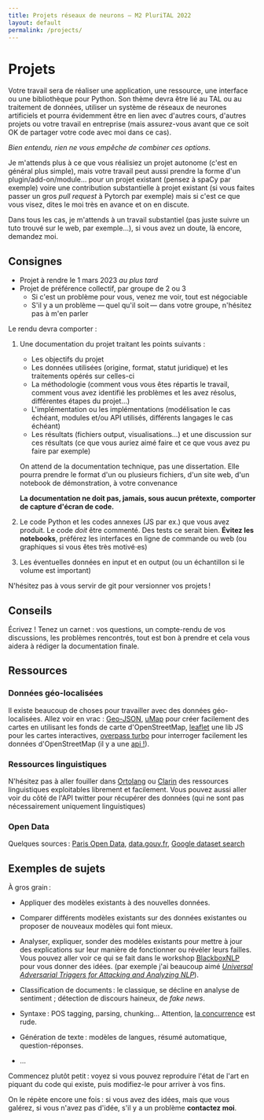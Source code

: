 ```yaml
---
title: Projets réseaux de neurons — M2 PluriTAL 2022
layout: default
permalink: /projects/
---
```


[comment]: <> "LTeX: language=fr"

Projets
========

Votre travail sera de réaliser une application, une ressource, une interface ou une bibliothèque
pour Python. Son thème devra être lié au TAL ou au traitement de données, utiliser un système de
réseaux de neurones artificiels et pourra évidemment être en lien avec d'autres cours, d'autres
projets ou votre travail en entreprise (mais assurez-vous avant que ce soit OK de partager votre
code avec moi dans ce cas).

*Bien entendu, rien ne vous empêche de combiner ces options.*

Je m'attends plus à ce que vous réalisiez un projet autonome (c'est en général plus simple), mais
votre travail peut aussi prendre la forme d'un plugin/add-on/module… pour un projet existant (pensez
à spaCy par exemple) voire une contribution substantielle à projet existant (si vous faites passer
un gros *pull request* à Pytorch par exemple) mais si c'est ce que vous visez, dites le moi très en
avance et on en discute.

Dans tous les cas, je m'attends à un travail substantiel (pas juste suivre un tuto trouvé sur le
web, par exemple…), si vous avez un doute, là encore, demandez moi.

## Consignes

- Projet à rendre le 1 mars 2023 *au plus tard*
- Projet de préférence collectif, par groupe de 2 ou 3
  - Si c'est un problème pour vous, venez me voir, tout est négociable
  - S'il y a un problème — quel qu'il soit — dans votre groupe, n'hésitez pas à m'en parler

Le rendu devra comporter :

1. Une documentation du projet traitant les points suivants :

   - Les objectifs du projet
   - Les données utilisées (origine, format, statut juridique) et les traitements opérés sur
     celles-ci
   - La méthodologie (comment vous vous êtes répartis le travail, comment vous avez identifié les
     problèmes et les avez résolus, différentes étapes du projet…)
   - L'implémentation ou les implémentations (modélisation le cas échéant, modules et/ou API
     utilisés, différents langages le cas échéant)
   - Les résultats (fichiers output, visualisations…) et une discussion sur ces résultats (ce que
     vous auriez aimé faire et ce que vous avez pu faire par exemple)

   On attend de la documentation technique, pas une dissertation. Elle pourra prendre le format d'un
   ou plusieurs fichiers, d'un site web, d'un notebook de démonstration, à votre convenance

   **La documentation ne doit pas, jamais, sous aucun prétexte, comporter de capture d'écran de
   code.**

2. Le code Python et les codes annexes (JS par ex.) que vous avez produit. Le code *doit* être
   commenté. Des tests ce serait bien. **Évitez les notebooks**, préférez les interfaces en ligne de
   commande ou web (ou graphiques si vous êtes très motivé⋅es)

3. Les éventuelles données en input et en output (ou un échantillon si le volume est important)

N'hésitez pas à vous servir de git pour versionner vos projets !

## Conseils

Écrivez ! Tenez un carnet : vos questions, un compte-rendu de vos discussions, les problèmes
rencontrés, tout est bon à prendre et cela vous aidera à rédiger la documentation finale.

## Ressources

### Données géo-localisées

Il existe beaucoup de choses pour travailler avec des données géo-localisées. Allez voir en vrac :
[Geo-JSON](http://geojson.org/), [uMap](http://umap.openstreetmap.fr/fr/) pour créer facilement des
cartes en utilisant les fonds de carte d'OpenStreetMap, [leaflet](http://leafletjs.com/) une lib JS
pour les cartes interactives, [overpass turbo](http://overpass-turbo.eu/) pour interroger facilement
les données d'OpenStreetMap (il y a une [api !](http://www.overpass-api.de/)).

### Ressources linguistiques

N'hésitez pas à aller fouiller dans [Ortolang](https://www.ortolang.fr/) ou
[Clarin](https://lindat.mff.cuni.cz/repository/xmlui/) des ressources linguistiques exploitables
librement et facilement. Vous pouvez aussi aller voir du côté de l'API twitter pour récupérer des
données (qui ne sont pas nécessairement uniquement linguistiques)

### Open Data

Quelques sources : [Paris Open Data](https://opendata.paris.fr),
[data.gouv.fr](https://data.gouv.fr), [Google dataset
search](https://toolbox.google.com/datasetsearch)

## Exemples de sujets

À gros grain :

- Appliquer des modèles existants à des nouvelles données.
- Comparer différents modèles existants sur des données existantes ou proposer de nouveaux modèles
  qui font mieux.
- Analyser, expliquer, sonder des modèles existants pour mettre à jour des explications sur leur
  manière de fonctionner ou révéler leurs failles. Vous pouvez aller voir ce qui se fait dans le
  workshop [BlackboxNLP](https://blackboxnlp.github.io/) pour vous donner des idées. (par exemple
  j'ai beaucoup aimé [*Universal Adversarial Triggers for Attacking and Analyzing
  NLP*](https://www.aclweb.org/anthology/D19-1221/)).

- Classification de documents : le classique, se décline en analyse de sentiment ; détection de
  discours haineux, de *fake news*.
- Syntaxe : POS tagging, parsing, chunking… Attention, [la
  concurrence](https://github.com/npdependency/npdependency) est rude.
- Génération de texte : modèles de langues, résumé automatique, question-réponses.
- …

Commencez plutôt petit : voyez si vous pouvez reproduire l'état de l'art en piquant du code qui
existe, puis modifiez-le pour arriver à vos fins.

On le répète encore une fois : si vous avez des idées, mais que vous galérez, si vous n'avez pas
d'idée, s'il y a un problème **contactez moi**.